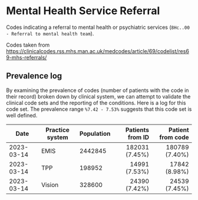 # Mental Health Service Referral

Codes indicating a referral to mental health or psychiatric services (`8Hc..00 - Referral to mental health team`).

Codes taken from https://clinicalcodes.rss.mhs.man.ac.uk/medcodes/article/69/codelist/res69-mhs-referrals/ 

## Prevalence log

By examining the prevalence of codes (number of patients with the code in their record) broken down by clinical system, we can attempt to validate the clinical code sets and the reporting of the conditions. Here is a log for this code set. The prevalence range `%7.42 - 7.53%` suggests that this code set is well defined.


| Date       | Practice system | Population | Patients from ID | Patient from code |
| ---------- | --------------- | ---------- | ---------------: | ----------------: |
| 2023-03-14 | EMIS            | 2442845    |   182031 (7.45%) |    180789 (7.40%) |
| 2023-03-14 | TPP             | 198952     |    14991 (7.53%) |     17842 (8.98%) |
| 2023-03-14 | Vision          | 328600     |    24390 (7.42%) |     24539 (7.45%) |
